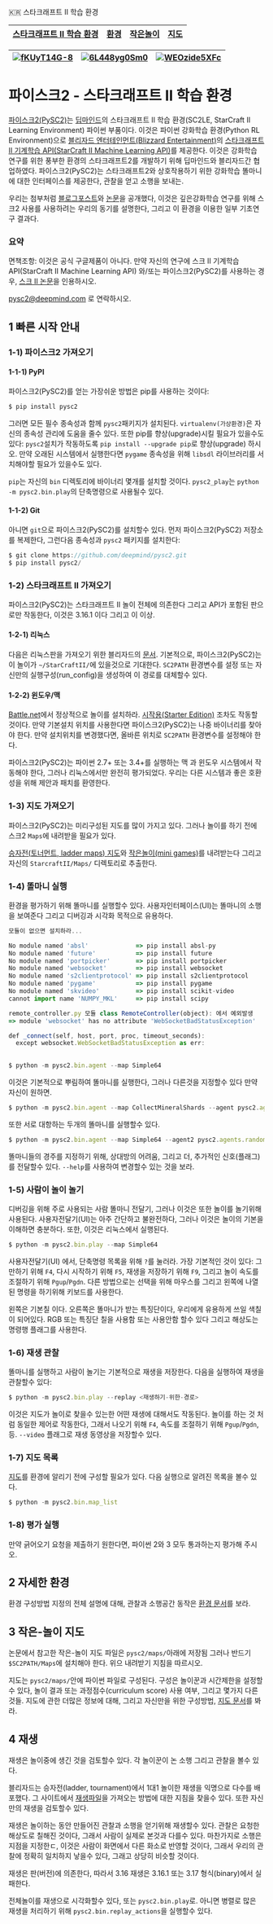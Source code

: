:kr: 스타크래프트 II 학습 환경

| [스타크래프트 II 학습 환경](./README.md) | [환경](./docs/environment.md) | [작은놀이](./docs/mini_games.md) | [지도](./docs/maps.md) |  
| --- | --- | --- | --- |  

| [![fKUyT14G-8](https://img.youtube.com/vi/-fKUyT14G-8/0.jpg)](https://www.youtube.com/watch?v=-fKUyT14G-8) | [![6L448yg0Sm0](https://img.youtube.com/vi/6L448yg0Sm0/0.jpg)](https://www.youtube.com/watch?v=6L448yg0Sm0) | [![WEOzide5XFc](https://img.youtube.com/vi/WEOzide5XFc/0.jpg)](https://www.youtube.com/watch?v=WEOzide5XFc) |  
| --- | --- | --- |  

# 파이스크2 - 스타크래프트 II 학습 환경

[파이스크2(PySC2)](https://github.com/deepmind/pysc2)는 [딥마인드](http://deepmind.com/)의 스타크래프트 II 학습 환경(SC2LE, StarCraft II Learning Environment) 파이썬 부품이다. 이것은 파이썬 강화학습 환경(Python RL Environment)으로 [블리자드 엔터테인먼트(Blizzard Entertainment)](http://blizzard.com/)의 [스타크래프트 II 기계학습 API(StarCraft II Machine Learning API)](https://github.com/Blizzard/s2client-proto)를 제공한다. 이것은 강화학습 연구를 위한 풍부한 환경의 스타크래프트2를 개발하기 위해 딥마인드와 블리자드간 협업하였다. 파이스크2(PySC2)는 스타크래프트2와 상호작용하기 위한 강화학습 똘마니에 대한 인터페이스를 제공한다, 관찰을 얻고 소행을 보내는.

우리는 첨부처럼 [블로그포스트](https://deepmind.com/blog/deepmind-and-blizzard-open-starcraft-ii-ai-research-environment/)와 [논문](https://arxiv.org/abs/1708.04782)을 공개했다, 이것은 깊은강화학습 연구를 위해 스크2 사용를 사용하려는 우리의 동기를 설명한다, 그리고 이 환경을 이용한 일부 기초연구 결과다.

### 요약

면책조항: 이것은 공식 구글제품이 아니다. 
만약 자신의 연구에 스크 II 기계학습 API(StarCraft II Machine Learning API) 와/또는 파이스크2(PySC2)를 사용하는 경우, [스크 II 논문](https://arxiv.org/abs/1708.04782)을 인용하시오.

pysc2@deepmind.com 로 연락하시오.


## 1 빠른 시작 안내

### 1-1) 파이스크2 가져오기

#### 1-1-1) PyPI

파이스크2(PySC2)를 얻는 가장쉬운 방법은 pip를 사용하는 것이다:

``` javascript  
$ pip install pysc2
```

그러면 모든 필수 종속성과 함께 `pysc2`패키지가 설치된다. `virtualenv(가상환경)`은 자신의 종속성 관리에 도움을 줄수 있다. 또한 pip를 향상(upgrade)시킬 필요가 있을수도 있다: `pysc2`설치가 작동하도록 `pip install --upgrade pip`로 향상(upgrade) 하시오. 만약 오래된 시스템에서 실행한다면 `pygame` 종속성을 위해 `libsdl` 라이브러리를 서치해야할 필요가 있을수도 있다.

`pip`는 자신의 `bin` 디렉토리에 바이너리 몇개를 설치할 것이다. `pysc2_play`는 `python -m pysc2.bin.play`의 단축명령으로 사용될수 있다.

#### 1-1-2) Git

아니면 `git`으로 파이스크2(PySC2)를 설치할수 있다. 먼저 파이스크2(PySC2) 저장소를 복제한다, 그런다음 종속성과 `pysc2` 패키지를 설치한다:  

``` javascript  
$ git clone https://github.com/deepmind/pysc2.git
$ pip install pysc2/
```  

### 1-2) 스타크래프트 II 가져오기

파이스크2(PySC2)는 스타크래프트 II 놀이 전체에 의존한다 그리고 API가 포함된 판으로만 작동한다, 이것은 3.16.1 이다 그리고 이 이상.

#### 1-2-1) 리눅스

다음은 리눅스판을 가져오기 위한 블리자드의 [문서](https://github.com/Blizzard/s2client-proto#downloads). 기본적으로, 파이스크2(PySC2)는 이 놀이가 `~/StarCraftII/`에 있을것으로 기대한다. `SC2PATH` 환경변수를 설정 또는 자신만의 실행구성(run_config)을 생성하여 이 경로를 대체할수 있다.

#### 1-2-2) 윈도우/맥

[Battle.net](https://battle.net/)에서 정상적으로 놀이를 설치하라. [시작용(Starter Edition)](https://www.battle.net/download/getInstallerForGame?gameProgram=STARCRAFT_2) 조차도 작동할 것이다. 만약 기본설치 위치를 사용한다면 파이스크2(PySC2)는 나중 바이너리를 찾아야 한다. 만약 설치위치를 변경했다면, 올바른 위치로 `SC2PATH` 환경변수를 설정해야 한다.

파이스크2(PySC2)는 파이썬 2.7+ 또는 3.4+를 실행하는 맥 과 윈도우 시스템에서 작동해야 한다, 그러나 리눅스에서만 완전히 평가되었다. 우리는 다른 시스템과 좋은 호환성을 위해 제안과 패치를 환영한다.

### 1-3) 지도 가져오기

파이스크2(PySC2)는 미리구성된 지도를 많이 가지고 있다. 그러나 놀이를 하기 전에 스크2 `Maps`에 내려받을 필요가 있다.

[승자전(토너먼트, ladder maps) 지도](https://github.com/Blizzard/s2client-proto#downloads)와 [작은놀이(mini games)](https://github.com/deepmind/pysc2/releases/download/v1.2/mini_games.zip)를 내려받는다 그리고 자신의 `StarcraftII/Maps/` 디렉토리로 추출한다.

### 1-4) 똘마니 실행

환경을 평가하기 위해 똘마니를 실행할수 있다. 사용자인터페이스(UI)는 똘마니의 소행을 보여준다 그리고 디버깅과 시각화 목적으로 유용하다.

``` javascript  
모듈이 없으면 설치하라...

No module named 'absl'             => pip install absl-py
No module named 'future'           => pip install future
No module named 'portpicker'       => pip install portpicker
No module named 'websocket'        => pip install websocket
No module named 's2clientprotocol' => pip install s2clientprotocol
No module named 'pygame'           => pip install pygame
No module named 'skvideo'          => pip install scikit-video
cannot import name 'NUMPY_MKL'     => pip install scipy
```

``` javascript  
remote_controller.py 모듈 class RemoteController(object): 에서 예외발생
=> module 'websocket' has no attribute 'WebSocketBadStatusException'

def _connect(self, host, port, proc, timeout_seconds):
  except websocket.WebSocketBadStatusException as err:
  
```

``` javascript  
$ python -m pysc2.bin.agent --map Simple64
```  

이것은 기본적으로 뿌림하여 똘마니를 실행한다, 그러나 다른것을 지정할수 있다 만약 자신이 원하면.

``` javascript  
$ python -m pysc2.bin.agent --map CollectMineralShards --agent pysc2.agents.scripted_agent.CollectMineralShards
```  

또한 서로 대항하는 두개의 똘마니를 실행할수 있다.

``` javascript  
$ python -m pysc2.bin.agent --map Simple64 --agent2 pysc2.agents.random_agent.RandomAgent
```  

똘마니들의 경주를 지정하기 위해, 상대방의 어려움, 그리고 더, 추가적인 신호(플래그)를 전달할수 있다. `--help`를 사용하여 변경할수 있는 것을 보라.

### 1-5) 사람이 놀이 놀기

디버깅을 위해 주로 사용되는 사람 똘마니 전달기, 그러나 이것은 또한 놀이를 놀기위해 사용된다. 사용자전달기(UI)는 아주 간단하고 불완전하다, 그러나 이것은 놀이의 기본을 이해하면 충분하다. 또한, 이것은 리눅스에서 실행된다.

``` javascript  
$ python -m pysc2.bin.play --map Simple64
```

사용자전달기(UI) 에서, 단축명령 목록을 위해 `?`를 눌러라. 가장 기본적인 것이 있다: 그만하기 위해 `F4`, 다시 시작하기 위해 `F5`, 재생을 저장하기 위해 `F9`, 그리고 놀이 속도를 조절하기 위해 `Pgup`/`Pgdn`. 다른 방법으로는 선택을 위해 마우스를 그리고 왼쪽에 나열된 명령을 하기위해 키보드를 사용한다.

왼쪽은 기본칠 이다. 오른쪽은 똘마니가 받는 특징단이다, 우리에게 유용하게 쓰일 색칠이 되어있다. RGB 또는 특징단 칠을 사용함 또는 사용안함 할수 있다 그리고 해상도는 명령행 플래그를 사용한다.


### 1-6) 재생 관찰

똘마니를 실행하고 사람이 놀기는 기본적으로 재생을 저장한다. 다음을 실행하여 재생을 관찰할수 있다:

``` javascript  
$ python -m pysc2.bin.play --replay <재생하기-위한-경로>
```  

이것은 지도가 놀이로 찾을수 있는한 어떤 재생에 대해서도 작동된다. 놀이를 하는 것 처럼 동일한 제어로 작동한다, 그래서 나오기 위해 `F4`, 속도를 조절하기 위해 `Pgup`/`Pgdn`, 등. `--video` 플래그로 재생 동영상을 저장할수 있다.

### 1-7) 지도 목록

[지도](https://github.com/zeuseyera/pysc2/blob/master/docs/maps.md)를 환경에 알리기 전에 구성할 필요가 있다. 다음 실행으로 알려진 목록을 볼수 있다.

``` javascript  
$ python -m pysc2.bin.map_list
```  

### 1-8) 평가 실행

만약 긁어오기 요청을 제출하기 원한다면, 파이썬 2와 3 모두 통과하는지 평가해 주시오.


## 2 자세한 환경

환경 구성방법 지정의 전체 설명에 대해, 관찰과 소행공간 동작은 [환경 문서](https://github.com/zeuseyera/pysc2/blob/master/docs/environment.md)를 보라.


## 3 작은-놀이 지도

논문에서 참고한 작은-놀이 지도 파일은 `pysc2/maps/`아래에 저장됨 그러나 반드기 `$SC2PATH/Maps`에 설치해야 한다. 위으 내려받기 지침을 따르시오.

지도는 `pysc2/maps/`안에 파이썬 파일로 구성된다. 구성은 놀이꾼과 시간제한을 설정할수 있다, 놀이 결과 또는 과정점수(curriculum score) 사용 여부, 그리고 몇가지 다른 것들. 지도에 관한 더많은 정보에 대해, 그리고 자신만을 위한 구성방법, [지도 문서](https://github.com/zeuseyera/pysc2/blob/master/docs/maps.md)를 봐라.

## 4 재생

재생은 놀이중에 생긴 것을 검토할수 있다. 각 놀이꾼이 논 소행 그리고 관찰을 볼수 있다.

블리자드는 승자전(ladder, tournament)에서 1대1 놀이한 재생을 익명으로 다수를 배포했다. 그 사이트에서 [재생파일](https://github.com/Blizzard/s2client-proto#downloads)을 가져오는 방법에 대한 지침을 찾을수 있다. 또한 자신만의 재생을 검토할수 있다.

재생은 놀이하는 동안 만들어진 관찰과 소행을 얻기위해 재생할수 있다. 관찰은 요청한 해상도로 칠해진 것이다, 그래서 사람이 실제로 본것과 다를수 있다. 마찬가지로 소행은 지점을 지정한ㄷ, 이것은 사람이 화면에서 다른 화소로 반영할 것이다, 그래서 우리의 관찰에 정확히 일치하지 낳을수 있다, 그래고 상당히 비슷할 것이다.

재생은 판(버전)에 의존한다, 따라서 3.16 재생은 3.16.1 또는 3.17 형식(binary)에서 실패한다.

전체놀이를 재생으로 시각화할수 있다, 또는 `pysc2.bin.play`로. 아니면 병렬로 많은 재생을 처리하기 위해 `pysc2.bin.replay_actions`을 실행할수 있다.  




